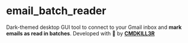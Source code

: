 # email_batch_reader
Dark-themed desktop GUI tool to connect to your Gmail inbox and **mark emails as read in batches**.   Developed with 🖤 by **[CMDKILL3R](https://github.com/cmdkill3r)**
